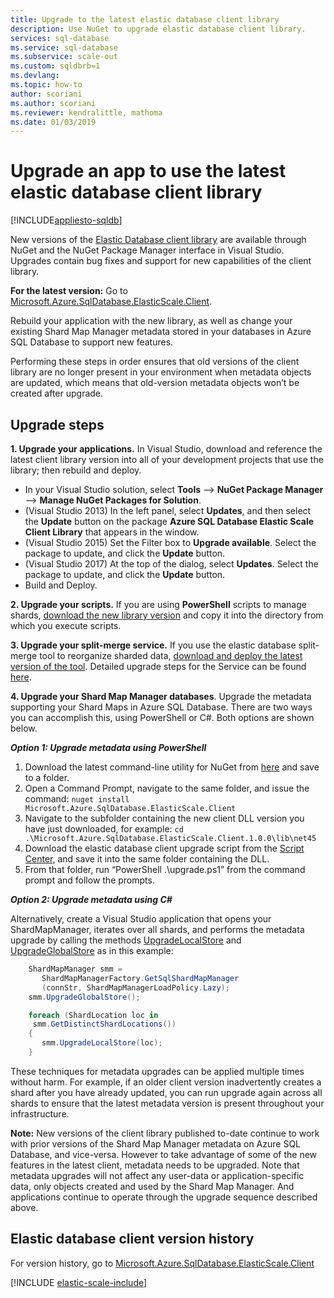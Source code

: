 ```yaml
---
title: Upgrade to the latest elastic database client library
description: Use NuGet to upgrade elastic database client library.
services: sql-database
ms.service: sql-database
ms.subservice: scale-out
ms.custom: sqldbrb=1
ms.devlang: 
ms.topic: how-to
author: scoriani 
ms.author: scoriani
ms.reviewer: kendralittle, mathoma
ms.date: 01/03/2019
---
```

# Upgrade an app to use the latest elastic database client library
[!INCLUDE[appliesto-sqldb](../includes/appliesto-sqldb.md)]

New versions of the [Elastic Database client library](elastic-database-client-library.md) are available through NuGet and the NuGet Package Manager interface in Visual Studio. Upgrades contain bug fixes and support for new capabilities of the client library.

**For the latest version:** Go to [Microsoft.Azure.SqlDatabase.ElasticScale.Client](https://www.nuget.org/packages/Microsoft.Azure.SqlDatabase.ElasticScale.Client/).

Rebuild your application with the new library, as well as change your existing Shard Map Manager metadata stored in your databases in Azure SQL Database to support new features.

Performing these steps in order ensures that old versions of the client library are no longer present in your environment when metadata objects are updated, which means that old-version metadata objects won’t be created after upgrade.

## Upgrade steps

**1. Upgrade your applications.** In Visual Studio, download and reference the latest client library version into all of your development projects that use the library; then rebuild and deploy.

* In your Visual Studio solution, select **Tools** --> **NuGet Package Manager** -->  **Manage NuGet Packages for Solution**.
* (Visual Studio 2013) In the left panel, select **Updates**, and then select the **Update** button on the package **Azure SQL Database Elastic Scale Client Library** that appears in the window.
* (Visual Studio 2015) Set the Filter box to **Upgrade available**. Select the package to update, and click the **Update** button.
* (Visual Studio 2017) At the top of the dialog, select **Updates**. Select the package to update, and click the **Update** button.
* Build and Deploy.

**2. Upgrade your scripts.** If you are using **PowerShell** scripts to manage shards, [download the new library version](https://www.nuget.org/packages/Microsoft.Azure.SqlDatabase.ElasticScale.Client/) and copy it into the directory from which you execute scripts.

**3. Upgrade your split-merge service.** If you use the elastic database split-merge tool to reorganize sharded data, [download and deploy the latest version of the tool](https://www.nuget.org/packages/Microsoft.Azure.SqlDatabase.ElasticScale.Service.SplitMerge/). Detailed upgrade steps for the Service can be found [here](elastic-scale-overview-split-and-merge.md).

**4. Upgrade your Shard Map Manager databases**. Upgrade the metadata supporting your Shard Maps in Azure SQL Database.  There are two ways you can accomplish this, using PowerShell or C#. Both options are shown below.

***Option 1: Upgrade metadata using PowerShell***

1. Download the latest command-line utility for NuGet from [here](https://nuget.org/nuget.exe) and save to a folder.
2. Open a Command Prompt, navigate to the same folder, and issue the command:
   `nuget install Microsoft.Azure.SqlDatabase.ElasticScale.Client`
3. Navigate to the subfolder containing the new client DLL version you have just downloaded, for example:
   `cd .\Microsoft.Azure.SqlDatabase.ElasticScale.Client.1.0.0\lib\net45`
4. Download the elastic database client upgrade script from the [Script Center](https://gallery.technet.microsoft.com/scriptcenter/Azure-SQL-Database-Elastic-6442e6a9), and save it into the same folder containing the DLL.
5. From that folder, run “PowerShell .\upgrade.ps1” from the command prompt and follow the prompts.

***Option 2: Upgrade metadata using C#***

Alternatively, create a Visual Studio application that opens your ShardMapManager, iterates over all shards, and performs the metadata upgrade by calling the methods [UpgradeLocalStore](/dotnet/api/microsoft.azure.sqldatabase.elasticscale.shardmanagement.shardmapmanager.upgradelocalstore) and [UpgradeGlobalStore](/dotnet/api/microsoft.azure.sqldatabase.elasticscale.shardmanagement.shardmapmanager.upgradeglobalstore) as in this example:

```csharp
    ShardMapManager smm =
       ShardMapManagerFactory.GetSqlShardMapManager
       (connStr, ShardMapManagerLoadPolicy.Lazy);
    smm.UpgradeGlobalStore();

    foreach (ShardLocation loc in
     smm.GetDistinctShardLocations())
    {
       smm.UpgradeLocalStore(loc);
    }
```

These techniques for metadata upgrades can be applied multiple times without harm. For example, if an older client version inadvertently creates a shard after you have already updated, you can run upgrade again across all shards to ensure that the latest metadata version is present throughout your infrastructure.

**Note:**  New versions of the client library published to-date continue to work with prior versions of the Shard Map Manager metadata on Azure SQL Database, and vice-versa.   However to take advantage of some of the new features in the latest client, metadata needs to be upgraded.   Note that metadata upgrades will not affect any user-data or application-specific data, only objects created and used by the Shard Map Manager.  And applications continue to operate through the upgrade sequence described above.

## Elastic database client version history

For version history, go to [Microsoft.Azure.SqlDatabase.ElasticScale.Client](https://www.nuget.org/packages/Microsoft.Azure.SqlDatabase.ElasticScale.Client/)

[!INCLUDE [elastic-scale-include](../includes/elastic-scale-include.md)]

<!--Image references-->
[1]:./media/sql-database-elastic-scale-upgrade-client-library/nuget-upgrade.png